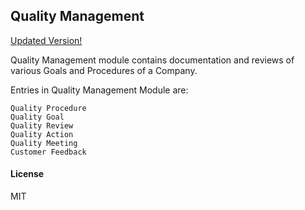 ## Quality Management

[Updated Version!](https://github.com/hrwX/erpnext/tree/quality_management)

Quality Management module contains documentation and reviews of various Goals and Procedures of a Company.

Entries in Quality Management Module are:

    Quality Procedure
    Quality Goal
    Quality Review
    Quality Action
    Quality Meeting
    Customer Feedback
    
#### License

MIT
